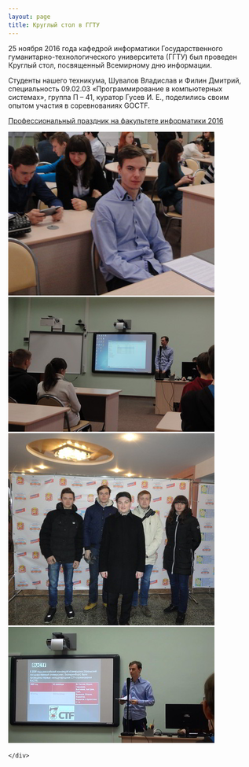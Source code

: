 ```yaml
---
layout: page
title: Круглый стол в ГГТУ
---
```

<section>
<p>25 ноября 2016 года кафедрой информатики Государственного гуманитарно-технологического университета (ГГТУ) был проведен Круглый стол, посвященный Всемирному дню информации.</p>
<p>Студенты нашего техникума, Шувалов Владислав и Филин Дмитрий, специальность 09.02.03 «Программирование в компьютерных системах», группа П – 41, куратор Гусев И. Е., поделились своим опытом участия в соревнованиях GOCTF.</p>
<p><a href="http://pedagog-mo.ru/index.php?option=com_k2&view=item&id=264:professionalnyj-prazdnik-na-fakultete-informatiki-2016&Itemid=130&lang=ru" target="_blank">Профессиональный праздник на факультете информатики 2016</a></p>
</section>
<section>
	<div class="posts">
		<article>
			<a href="/news/confggtu/1.jpg" target="_blank" class="image thumbnail gallery"><img src="/news/confggtu/pix/1.jpg" alt="1" /></a>
		</article>
		<article>
			<a href="/news/confggtu/2.jpg" target="_blank" class="image thumbnail gallery"><img src="/news/confggtu/pix/2.jpg" alt="2" /></a>
		</article>
		<article>
			<a href="/news/confggtu/3.jpg" target="_blank" class="image thumbnail gallery"><img src="/news/confggtu/pix/3.jpg" alt="3" /></a>
		</article>
		<article>
			<a href="/news/confggtu/4.jpg" target="_blank" class="image thumbnail gallery"><img src="/news/confggtu/pix/4.jpg" alt="4" /></a>
		</article>
		
	</div>
</section>